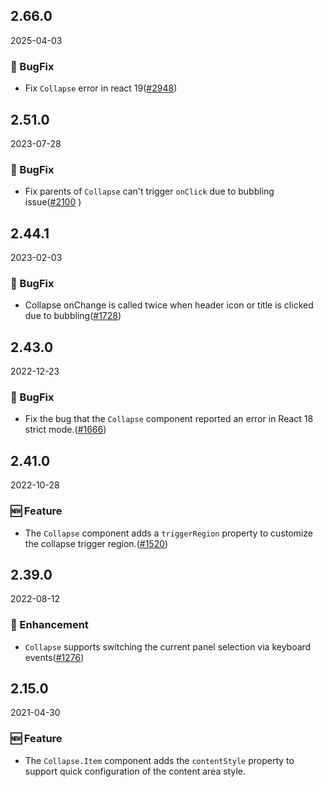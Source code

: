 ## 2.66.0

2025-04-03

### 🐛 BugFix

- Fix `Collapse` error in react 19([#2948](https://github.com/arco-design/arco-design/pull/2948))

## 2.51.0

2023-07-28

### 🐛 BugFix

- Fix parents of `Collapse` can't trigger `onClick` due to bubbling issue([#2100](https://github.com/arco-design/arco-design/pull/2100)  )

## 2.44.1

2023-02-03

### 🐛 BugFix

- Collapse onChange is called twice when header icon or title is clicked due to bubbling([#1728](https://github.com/arco-design/arco-design/pull/1728))

## 2.43.0

2022-12-23

### 🐛 BugFix

- Fix the bug that the `Collapse` component reported an error in React 18 strict mode.([#1666](https://github.com/arco-design/arco-design/pull/1666))

## 2.41.0

2022-10-28

### 🆕 Feature

- The `Collapse` component adds a `triggerRegion` property to customize the collapse trigger region.([#1520](https://github.com/arco-design/arco-design/pull/1520))

## 2.39.0

2022-08-12

### 💎 Enhancement

- `Collapse` supports switching the current panel selection via keyboard events([#1276](https://github.com/arco-design/arco-design/pull/1276))

## 2.15.0

2021-04-30

### 🆕 Feature

- The `Collapse.Item` component adds the `contentStyle` property to support quick configuration of the content area style.

